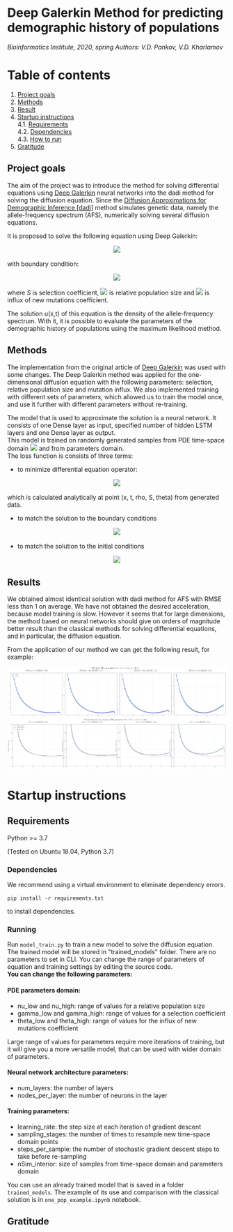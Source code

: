 # Deep Galerkin Method for predicting demographic history of populations

*Bioinformatics Institute, 2020, spring*
*Authors: V.D. Pankov, V.D. Kharlamov*

# Table of contents

1. [Project goals](#sec1) </br>
2. [Methods](#sec2)</br>
3. [Result](#sec3)</br>
4. [Startup instructions](#sec4)</br>
    4.1. [Requirements](#sec4.1)</br>
    4.2. [Dependencies](#sec4.2)</br>
    4.3. [How to run](#sec4.3)</br>
5. [Gratitude](#sec5)</br>

## Project goals
<a name="sec1"></a>
The aim of the project was to introduce the method for solving differential equations using [Deep Galerkin](https://arxiv.org/pdf/1909.11544.pdf) neural networks into the dadi method for solving the diffusion equation. Since the [Diffusion Approximations for Demographic Inference [dadi]](https://github.com/niuhuifei/dadi) method simulates genetic data, namely the allele-frequency spectrum (AFS), numerically solving several diffusion equations. 

It is proposed to solve the following equation using Deep Galerkin:
<p align="center">
<img src="https://render.githubusercontent.com/render/math?math=$\displaystyle\frac{\partial u}{\partial t} - \frac{\partial^2 u}{\partial x^2}\frac{x(1-x)}{2\rho(t)}  %2B  \frac{\partial u}{\partial x}S x(1-x) = 0$">  
</p>
with boundary condition: 
<p align="center">
<img src="https://render.githubusercontent.com/render/math?math=$\lim_{x \to 0} u(x,t) = \theta \rho(t)$">
</p>

where *S* is selection coefficient, <img src="https://render.githubusercontent.com/render/math?math=$\rho$"> is relative population size and <img src="https://render.githubusercontent.com/render/math?math=$\theta$"> is influx of new mutations coefficient.  

The solution u(x,t) of this equation is the density of the allele-frequency spectrum. With it, it is possible to evaluate the parameters of the demographic history of populations using the maximum likelihood method.

## Methods
<a name="sec2"></a>
The implementation from the original article of [Deep Galerkin](https://arxiv.org/pdf/1909.11544.pdf) was used with some changes. The Deep Galerkin method was applied for the one-dimensional diffusion equation with the following parameters: selection, relative population size and mutation influx. We also implemented training with different sets of parameters, which allowed us to train the model once, and use it further with different parameters without re-training.  

The model that is used to approximate the solution is a neural network. It consists of one Dense layer as input, specified number of hidden LSTM layers and one Dense layer as output.  
This model is trained on randomly generated samples from PDE time-space domain <img src="https://render.githubusercontent.com/render/math?math=$%5B0,%201%5D%20%5Ctimes%20%5B0,1%5D"> and from parameters domain.  
The loss function is consists of three terms: 
  * to minimize differential equation operator: 
  
  <p align="center">
    <img src="https://render.githubusercontent.com/render/math?math=$\displaystyle\frac{\partial u}{\partial t} - \frac{\partial^2 u}{\partial x^2}\frac{x(1-x)}{2\rho(t)}  %2B  \frac{\partial u}{\partial x}S x(1-x)$">  
 </p>
  which is calculated analytically at point (x, t, rho, S, theta) from generated data.
  
  * to match the solution to the boundary conditions  
  <p align="center">
    <img src="https://render.githubusercontent.com/render/math?math=$u(0,t) - \theta\rho(t)$">
 </p>
 
  * to match the solution to the initial conditions  
 <p align="center">
    <img src="https://render.githubusercontent.com/render/math?math=$u(x,0) - \rho\theta\frac{1 - exp(-2S(1-x))}{1 - exp(-2S)}$">
  </p>
    
## Results
<a name="sec3"></a>
We obtained almost identical solution with dadi method for AFS with RMSE less than 1 on average. We have not obtained the desired acceleration, because model training is slow. However it seems that for large dimensions, the method based on neural networks should give on orders of magnitude better result than the classical methods for solving differential equations, and in particular, the diffusion equation.

From the application of our method we can get the following result, for example:

![Comparison AFS of our method with the numerical solution](docs/afs_example.png)
![Comparison density of our method with the numerical solution](docs/density_example.png)

# Startup instructions
<a name="sec4"></a>
## Requirements
<a name="sec4.1"></a>
Python >= 3.7

(Tested on Ubuntu 18.04, Python 3.7)

### Dependencies
<a name="sec4.2"></a>
We recommend using a virtual environment to eliminate dependency errors.

```
pip install -r requirements.txt
```

to install dependencies.

### Running
<a name="sec4.3"></a>
Run `model_train.py` to train a new model to solve the diffusion equation. The trained model will be stored in "trained_models" folder.
There are no parameters to set in CLI. You can change the range of parameters of equation and training settings by editing the source code.  
**You can change the following parameters:**  


#### PDE parameters domain:  
  * nu_low and nu_high: range of values for a relative population size  
  * gamma_low and gamma_high: range of values for a selection coefficient  
  * theta_low and theta_high: range of values for the influx of new mutations coefficient  
  
  Large range of values for parameters require more iterations of training, but it will give you a more versatile model, that can be used with wider domain of parameters.  
  
#### Neural network architecture parameters:  
  * num_layers: the number of layers  
  * nodes_per_layer: the number of neurons in the layer    
#### Training parameters:  
  * learning_rate: the step size at each iteration of gradient descent  
  * sampling_stages: the number of times to resample new time-space domain points  
  * steps_per_sample: the number of stochastic gradient descent steps to take before re-sampling  
  * nSim_interior: size of samples from time-space domain and parameters domain  
    
You can use an already trained model that is saved in a folder ```trained_models```. The example of its use and comparison with the classical solution is in ```one_pop_example.ipynb``` notebook.

## Gratitude
<a name="sec5"></a>

